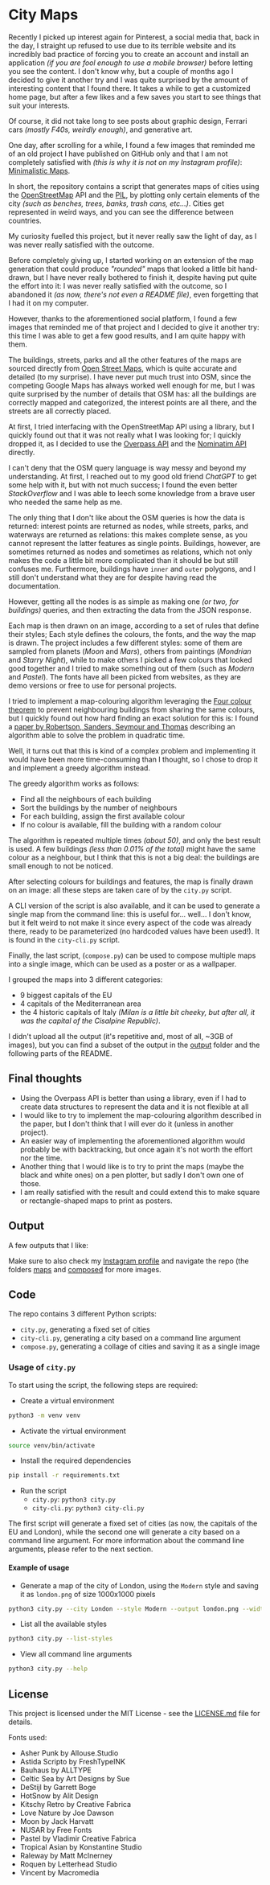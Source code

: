 # City Maps

Recently I picked up interest again for Pinterest, a social media that, back in the day, I straight up refused to use due to its terrible website and its incredibly bad practice of forcing you to create an account and install an application *(if you are fool enough to use a mobile browser)* before letting you see the content.
I don't know why, but a couple of months ago I decided to give it another try and I was quite surprised by the amount of interesting content that I found there.
It takes a while to get a customized home page, but after a few likes and a few saves you start to see things that suit your interests.

Of course, it did not take long to see posts about graphic design, Ferrari cars *(mostly F40s, weirdly enough)*, and generative art.

One day, after scrolling for a while, I found a few images that reminded me of an old project I have published on GitHub only and that I am not completely satisfied with *(this is why it is not on my Instagram profile)*: [Minimalistic Maps](https://github.com/lorossi/minimalistic-maps).

In short, the repository contains a script that generates maps of cities using the [OpenStreetMap](https://www.openstreetmap.org/) API and the [PIL](https://pillow.readthedocs.io/en/stable/), by plotting only certain elements of the city *(such as benches, trees, banks, trash cans, etc...)*.
Cities get represented in weird ways, and you can see the difference between countries.

My curiosity fuelled this project, but it never really saw the light of day, as I was never really satisfied with the outcome.

Before completely giving up, I started working on an extension of the map generation that could produce *"rounded"* maps that looked a little bit hand-drawn, but I have never really bothered to finish it, despite having put quite the effort into it:
I was never really satisfied with the outcome, so I abandoned it *(as now, there's not even a README file)*, even forgetting that I had it on my computer.

However, thanks to the aforementioned social platform, I found a few images that reminded me of that project and I decided to give it another try:
this time I was able to get a few good results, and I am quite happy with them.

The buildings, streets, parks and all the other features of the maps are sourced directly from [Open Street Maps](https://www.openstreetmap.org/), which is quite accurate and detailed (to my surprise).
I have never put much trust into OSM, since the competing Google Maps has always worked well enough for me, but I was quite surprised by the number of details that OSM has:
all the buildings are correctly mapped and categorized, the interest points are all there, and the streets are all correctly placed.

At first, I tried interfacing with the OpenStreetMap API using a library, but I quickly found out that it was not really what I was looking for;
I quickly dropped it, as I decided to use the [Overpass API](https://wiki.openstreetmap.org/wiki/Overpass_API) and the [Nominatim API](https://wiki.openstreetmap.org/wiki/Nominatim) directly.

I can't deny that the OSM query language is way messy and beyond my understanding. At first, I reached out to my good old friend *ChatGPT* to get some help with it, but with not much success; I found the even better *StackOverflow* and I was able to leech some knowledge from a brave user who needed the same help as me.

The only thing that I don't like about the OSM queries is how the data is returned: interest points are returned as nodes, while streets, parks, and waterways are returned as relations:
this makes complete sense, as you cannot represent the latter features as single points.
Buildings, however, are sometimes returned as nodes and sometimes as relations, which not only makes the code a little bit more complicated than it should be but still confuses me.
Furthermore, buildings have `inner` and `outer` polygons, and I still don't understand what they are for despite having read the documentation.

However, getting all the nodes is as simple as making one *(or two, for buildings)* queries, and then extracting the data from the JSON response.

Each map is then drawn on an image, according to a set of rules that define their styles;
Each style defines the colours, the fonts, and the way the map is drawn.
The project includes a few different styles: some of them are sampled from planets (*Moon* and *Mars*), others from paintings (*Mondrian* and *Starry Night*), while to make others I picked a few colours that looked good together and I tried to make something out of them (such as *Modern* and *Pastel*).
The fonts have all been picked from websites, as they are demo versions or free to use for personal projects.

I tried to implement a map-colouring algorithm leveraging the [Four colour theorem](https://en.wikipedia.org/wiki/Four_color_theorem) to prevent neighbouring buildings from sharing the same colours, but I quickly found out how hard finding an exact solution for this is:
I found a [paper by Robertson, Sanders, Seymour and Thomas](https://thomas.math.gatech.edu/PAP/fcstoc.pdf) describing an algorithm able to solve the problem in quadratic time.

Well, it turns out that this is kind of a complex problem and implementing it would have been more time-consuming than I thought, so I chose to drop it and implement a greedy algorithm instead.

The greedy algorithm works as follows:

- Find all the neighbours of each building
- Sort the buildings by the number of neighbours
- For each building, assign the first available colour
- If no colour is available, fill the building with a random colour

The algorithm is repeated multiple times *(about 50)*, and only the best result is used.
A few buildings *(less than 0.01% of the total)* might have the same colour as a neighbour, but I think that this is not a big deal: the buildings are small enough to not be noticed.

After selecting colours for buildings and features, the map is finally drawn on an image: all these steps are taken care of by the `city.py` script.

A CLI version of the script is also available, and it can be used to generate a single map from the command line: this is useful for... well... I don't know, but it felt weird to not make it since every aspect of the code was already there, ready to be parameterized (no hardcoded values have been used!).
It is found in the `city-cli.py` script.

Finally, the last script, (`compose.py`) can be used to compose multiple maps into a single image, which can be used as a poster or as a wallpaper.

I grouped the maps into 3 different categories:

- 9 biggest capitals of the EU
- 4 capitals of the Mediterranean area
- the 4 historic capitals of Italy *(Milan is a little bit cheeky, but after all, it was the capital of the Cisalpine Republic)*.

I didn't upload all the output (it's repetitive and, most of all, ~3GB of images), but you can find a subset of the output in the [output](/output/) folder and the following parts of the README.

## Final thoughts

- Using the Overpass API is better than using a library, even if I had to create data structures to represent the data and it is not flexible at all
- I would like to try to implement the map-colouring algorithm described in the paper, but I don't think that I will ever do it (unless in another project).
- An easier way of implementing the aforementioned algorithm would probably be with backtracking, but once again it's not worth the effort nor the time.
- Another thing that I would like is to try to print the maps (maybe the black and white ones) on a pen plotter, but sadly I don't own one of those.
- I am really satisfied with the result and could extend this to make square or rectangle-shaped maps to print as posters.

## Output

A few outputs that I like:

Make sure to also check my [Instagram profile](https://www.instagram.com/lorossi97/) and navigate the repo (the folders [maps](/maps/) and [composed](/composed/) for more images.

## Code

The repo contains 3 different Python scripts:

- `city.py`, generating a fixed set of cities
- `city-cli.py`, generating a city based on a command line argument
- `compose.py`, generating a collage of cities and saving it as a single image

### Usage of `city.py`

To start using the script, the following steps are required:

- Create a virtual environment

```bash
python3 -m venv venv
```

- Activate the virtual environment

```bash
source venv/bin/activate
```

- Install the required dependencies

```bash
pip install -r requirements.txt
```

- Run the script
  - `city.py`: `python3 city.py`
  - `city-cli.py`: `python3 city-cli.py`

The first script will generate a fixed set of cities (as now, the capitals of the EU and London), while the second one will generate a city based on a command line argument.
For more information about the command line arguments, please refer to the next section.

#### Example of usage

- Generate a map of the city of London, using the `Modern` style and saving it as `london.png` of size 1000x1000 pixels

```bash
python3 city.py --city London --style Modern --output london.png --width 1000 --height 1000
```

- List all the available styles

```bash
python3 city.py --list-styles
```

- View all command line arguments

```bash
python3 city.py --help
```

## License

This project is licensed under the MIT License - see the [LICENSE.md](LICENSE.md) file for details.

Fonts used:

- Asher Punk by Allouse.Studio
- Astida Scripto by FreshTypeINK
- Bauhaus by ALLTYPE
- Celtic Sea by Art Designs by Sue
- DeStijl by Garrett Boge
- HotSnow by Alit Design
- Kitschy Retro by Creative Fabrica
- Love Nature by Joe Dawson
- Moon by Jack Harvatt
- NUSAR by Free Fonts
- Pastel by Vladimir Creative Fabrica
- Tropical Asian by Konstantine Studio
- Raleway by Matt McInerney
- Roquen by Letterhead Studio
- Vincent by Macromedia
